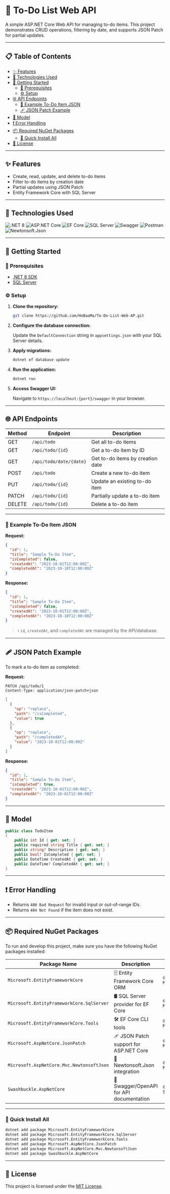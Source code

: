 ﻿# 📝 To-Do List Web API

A simple ASP.NET Core Web API for managing to-do items. This project demonstrates CRUD operations, filtering by date, and supports JSON Patch for partial updates.

---

## 📋 Table of Contents

- [✨ Features](#-features)
- [🧰 Technologies Used](#-technologies-used)
- [🚀 Getting Started](#-getting-started)
  - [🔧 Prerequisites](#-prerequisites)
  - [⚙️ Setup](#-setup)
- [🌐 API Endpoints](#-api-endpoints)
  - [📄 Example To-Do Item JSON](#-example-to-do-item-json)
  - [🩹 JSON Patch Example](#-json-patch-example)
- [🧱 Model](#-model)
- [❗ Error Handling](#-error-handling)
- [📦 Required NuGet Packages](#-required-nuget-packages)
  - [🚀 Quick Install All](#-quick-install-all)
- [🪪 License](#-license)

---

## ✨ Features

- Create, read, update, and delete to-do items
- Filter to-do items by creation date
- Partial updates using JSON Patch
- Entity Framework Core with SQL Server

---

## 🧰 Technologies Used

![.NET 8](https://img.shields.io/badge/.NET%208-5C2D91?logo=dotnet&logoColor=white&style=for-the-badge)
![ASP.NET Core](https://img.shields.io/badge/ASP.NET%20Core-512BD4?logo=dotnet&logoColor=white&style=for-the-badge)
![EF Core](https://img.shields.io/badge/Entity%20Framework%20Core-6DB33F?logo=entity-framework&logoColor=white&style=for-the-badge)
![SQL Server](https://img.shields.io/badge/SQL%20Server-CC2927?logo=microsoftsqlserver&logoColor=white&style=for-the-badge)
![Swagger](https://img.shields.io/badge/Swagger-85EA2D?logo=swagger&logoColor=black&style=for-the-badge)
![Postman](https://img.shields.io/badge/Postman-FF6C37?logo=postman&logoColor=white&style=for-the-badge)
![Newtonsoft.Json](https://img.shields.io/badge/Newtonsoft.Json-000000?logo=json&logoColor=white&style=for-the-badge)

---

## 🚀 Getting Started

### 🔧 Prerequisites

- [.NET 8 SDK](https://dotnet.microsoft.com/download)
- [SQL Server](https://www.microsoft.com/en-us/sql-server/sql-server-downloads)

### ⚙️ Setup

1. **Clone the repository:**

   ```bash
   git clone https://github.com/HoBaaMa/To-Do-List-Web-AP.git
   ```

2. **Configure the database connection:**

   Update the `DefaultConnection` string in `appsettings.json` with your SQL Server details.

3. **Apply migrations:**

   ```bash
   dotnet ef database update
   ```

4. **Run the application:**

   ```bash
   dotnet run
   ```

5. **Access Swagger UI:**

   Navigate to `https://localhost:{port}/swagger` in your browser.

---

## 🌐 API Endpoints

| Method | Endpoint                | Description                        |
|--------|-------------------------|------------------------------------|
| GET    | `/api/todo`             | Get all to-do items                |
| GET    | `/api/todo/{id}`        | Get a to-do item by ID             |
| GET    | `/api/todo/date/{date}` | Get to-do items by creation date   |
| POST   | `/api/todo`             | Create a new to-do item            |
| PUT    | `/api/todo/{id}`        | Update an existing to-do item      |
| PATCH  | `/api/todo/{id}`        | Partially update a to-do item      |
| DELETE | `/api/todo/{id}`        | Delete a to-do item                |

---

### 📄 Example To-Do Item JSON

**Request:**

```json
{
  "id": 1,
  "title": "Sample To-Do Item",
  "isCompleted": false,
  "createdAt": "2023-10-01T12:00:00Z",
  "completedAt": "2023-10-10T12:00:00Z"
}
```

**Response:**

```json
{
  "id": 1,
  "title": "Sample To-Do Item",
  "isCompleted": false,
  "createdAt": "2023-10-01T12:00:00Z",
  "completedAt": "2023-10-10T12:00:00Z"
}
```

> ℹ️ `id`, `createdAt`, and `completedAt` are managed by the API/database.

---

## 🩹 JSON Patch Example

To mark a to-do item as completed:

**Request:**

```http
PATCH /api/todo/1
Content-Type: application/json-patch+json
```

```json
[
  {
    "op": "replace",
    "path": "/isCompleted",
    "value": true
  },
  {
    "op": "replace",
    "path": "/completedAt",
    "value": "2023-10-01T12:00:00Z"
  }
]
```

**Response:**

```json
{
  "id": 1,
  "title": "Sample To-Do Item",
  "isCompleted": true,
  "createdAt": "2023-10-01T12:00:00Z",
  "completedAt": "2023-10-01T12:00:00Z"
}
```

---

## 🧱 Model

```csharp
public class TodoItem
{
    public int Id { get; set; }
    public required string Title { get; set; }
    public string? Description { get; set; }
    public bool? IsCompleted { get; set; }
    public DateTime CreatedAt { get; set; }
    public DateTime? CompletedAt { get; set; }
}
```

---

## ❗ Error Handling

- Returns `400 Bad Request` for invalid input or out-of-range IDs.
- Returns `404 Not Found` if the item does not exist.

---

## 📦 Required NuGet Packages

To run and develop this project, make sure you have the following NuGet packages installed:

| Package Name                              | Description                             | NuGet Command                                                |
|-------------------------------------------|-----------------------------------------|--------------------------------------------------------------|
| `Microsoft.EntityFrameworkCore`           | 🗄️ Entity Framework Core ORM             | `dotnet add package Microsoft.EntityFrameworkCore`           |
| `Microsoft.EntityFrameworkCore.SqlServer` | 🛢️ SQL Server provider for EF Core       | `dotnet add package Microsoft.EntityFrameworkCore.SqlServer` |
| `Microsoft.EntityFrameworkCore.Tools`     | 🛠️ EF Core CLI tools                     | `dotnet add package Microsoft.EntityFrameworkCore.Tools`     |
| `Microsoft.AspNetCore.JsonPatch`          | 🩹 JSON Patch support for ASP.NET Core   | `dotnet add package Microsoft.AspNetCore.JsonPatch`          |
| `Microsoft.AspNetCore.Mvc.NewtonsoftJson` | 🧩 Newtonsoft.Json integration           | `dotnet add package Microsoft.AspNetCore.Mvc.NewtonsoftJson` |
| `Swashbuckle.AspNetCore`                  | 📖 Swagger/OpenAPI for API documentation | `dotnet add package Swashbuckle.AspNetCore`                  |

---

### 🚀 Quick Install All

```bash
dotnet add package Microsoft.EntityFrameworkCore
dotnet add package Microsoft.EntityFrameworkCore.SqlServer
dotnet add package Microsoft.EntityFrameworkCore.Tools
dotnet add package Microsoft.AspNetCore.JsonPatch
dotnet add package Microsoft.AspNetCore.Mvc.NewtonsoftJson
dotnet add package Swashbuckle.AspNetCore
```

---

## 🪪 License

This project is licensed under the [MIT License](LICENSE.txt).
